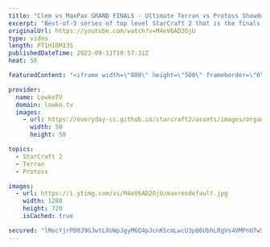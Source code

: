 ```yaml
---
title: "Clem vs MaxPax GRAND FINALS - Ultimate Terran vs Protoss Showdown! (StarCraft 2)"
excerpt: "Best-of-5 series of top level StarCraft 2 that is the finals of the ESL Open Cup 191 for the European region and server. In this series we watch MaxPax (Protoss) and Clem (Terran) play an incredible close match, as both players are evenly matched and capable of winning at any time. Support my work: https://patreon.com/lowkotv"
originalUrl: https://youtube.com/watch?v=M4eV6AD2OjU
type: video
length: PT1H10M13S
publishedDateTime: 2023-09-11T10:57:31Z
heat: 56

featuredContent: "<iframe width=\"800\" height=\"500\" frameborder=\"0\" src=\"https://www.youtube.com/embed/M4eV6AD2OjU\" allow=\"accelerometer; autoplay; encrypted-media; gyroscope; picture-in-picture\" allowfullscreen></iframe>"

provider:
  name: LowkoTV
  domain: lowko.tv
  images:
    - url: https://everyday-cc.github.io/starcraft2/assets/images/organizations/lowko.tv-50x50.jpg
      width: 50
      height: 50

topics:
  - StarCraft 2
  - Terran
  - Protoss

images:
  - url: https://i.ytimg.com/vi/M4eV6AD2OjU/maxresdefault.jpg
    width: 1280
    height: 720
    isCached: true

secured: "lMocYjrPD0J9GJwtLXUWpJgyM6Q4pJcnKScmLwcU3p06UbhLRgVs4VMPnU7wSM+7VYvT5n/sITyp8fPT/pEfRKzG6FHNeXjOLKu4RBOSgvV649crcHjNdcz53XReuWARYsB+j34m7bPfjmtOaVhyAnxhgMUyl+uHZ8HxYjj+NVo+YhYRq3e2WZBg0PhYfFEVhH+fIkhBZ97eLdhqso75CyzNdBYNY8Z+q8lPQ1tccNkaMQ//npAnLLqBcC9VhTf3zOyNYRtKUx+ae3KU2sBiLI19pP6zNgAonwjDXmBdY2IbFOoY6kYEgfgaLcS3xpavaGY0mWgU2wUzaOxkisf0KL9qhamWR/5Q9R5ppr1LgWZdTvrcmhEaCtVzcHFITweVidbr0WM6VbEaR1G0MTmHgAzz5jRJu9UvrrsgLEFx0Kw=;CCuBtRokghPemRfHR6UjEQ=="
---
```


